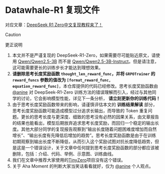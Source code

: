 # Datawhale-R1 复现文件

对应文章：[DeepSeek R1 Zero中文复现教程来了！
](https://mp.weixin.qq.com/s?__biz=MzIyNjM2MzQyNg==&mid=2247700308&idx=1&sn=aa6324d30cc6d054c1dbb238b013b9b5&chksm=e98d1841220df3bd906ebe92682d4ff32dfa2fbd382fc714c8c457631de484068775c1c26846&mpshare=1&scene=2&srcid=0206JNv8uw29ECf9inhhzaxg&sharer_shareinfo=a3c5178266c37875a63b36d4a96bde91&sharer_shareinfo_first=5cd0c564850ed06c98ad41d8c06b256f#rd)

> [!CAUTION]
> 更正说明
>
> 1. 本文并不是严谨复现的 DeepSeek-R1-Zero，如果需要尽可能贴近原文，请使用 [Qwen/Qwen2.5-3B](https://huggingface.co/Qwen/Qwen2.5-3B) 而不是 [Qwen/Qwen2.5-3B-Instruct](https://huggingface.co/Qwen/Qwen2.5-3B-Instruct)。但是请注意，这可能需要更长的训练步长才能达到理想效果。
> 2. **请删除思考长度奖励函数 `thought_len_reward_func`，并将 `GRPOTrainer` 的 `reward_funcs` 参数的值改为 `[format_reward_func, equation_reward_func]`**，本仓库提供的代码已经修改。思考长度奖励函数由 [@anine](https://github.com/anine09) 对 DeepSeek-R1-Zero 训练方法的错误理解而引入，经过与其他同学的讨论，它会影响模型性能，详见下一条分析， **请立刻更新你的训练代码！**
> 3. 由于思考长度奖励函数带来的影响，请谨慎评估本文的 **训练结果解读** 部分，思考长度奖励函数可能造成模型过分追求长输出，而导致的 Token 重复问题。更长的思考长度与更深度、细致的思考没有必然的因果关系，由文章报告的结果也能看出，模型后期放弃追求思考长度奖励，而回归一个稳定的输出长度。其他大部分同学的复现报告观察到“输出长度随着问题困难度增加而自然增长”、“输出长度有先降低后增加的趋势”。思考长度奖励函数是由于在训练初期观察到输出长度不断降低，从而引入这个奖励试图对抗长度降低趋势，但是这是一个错误设计，关于文章中任何提到思考长度奖励函数的部分都应该被删除，包括：介绍、代码、举例、示意图、训练曲线。
> 4. 我们在文章中推荐大家使用的[TinyZero](https://github.com/Jiayi-Pan/TinyZero)项目没有这个错误。
> 5. 关于 Aha Moment 的判断大家当笑话看看就好，仅为 [@anine](https://github.com/anine09) 个人观点。
